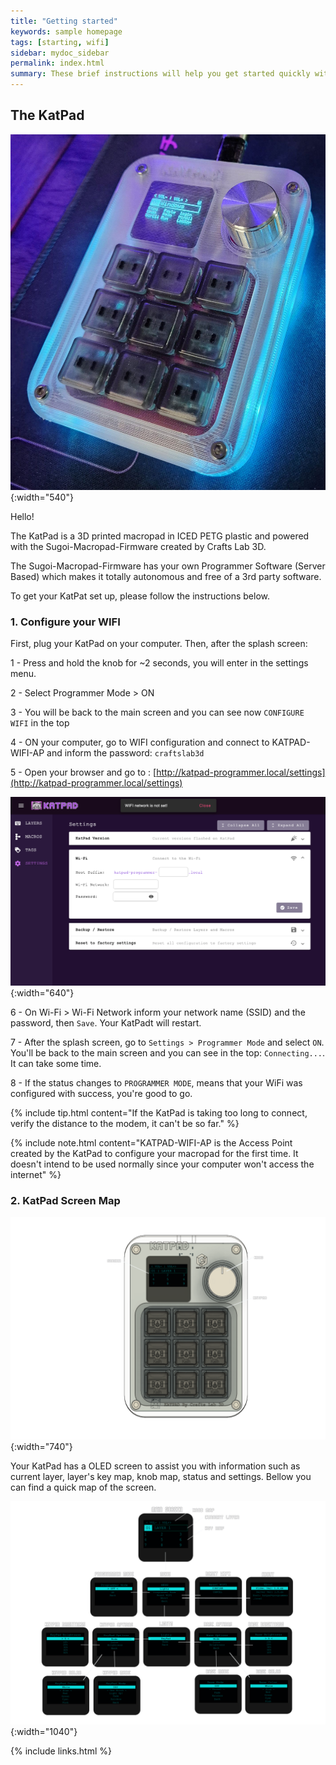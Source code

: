 ```yaml
---
title: "Getting started"
keywords: sample homepage
tags: [starting, wifi]
sidebar: mydoc_sidebar
permalink: index.html
summary: These brief instructions will help you get started quickly with the KatPad by configuring the WIFI and entering in the programmer mode.
---
```


<!-- {% include note.html content="If you're cloning this theme, you're probably writing documentation of some kind. I have a blog on technical writing here called <a alt='technical writing blog' href='http://idratherbewriting.com'>I'd Rather Be Writing</a>. If you'd like to stay updated with the latest trends, best practices, and other methods for writing documentation, consider <a href='https://tinyletter.com/tomjoht'>subscribing</a>. I also have a site on <a href='http://idratherbewriting.com/learnapidoc'>writing API documentation</a>." %} -->

## The KatPad
![KatPad Map](/images/katpad-pic-01.jpg){:width="540"}

Hello!

The KatPad is a 3D printed macropad in ICED PETG plastic and powered with the Sugoi-Macropad-Firmware created by Crafts Lab 3D.

The Sugoi-Macropad-Firmware has your own Programmer Software (Server Based) which makes it totally autonomous and free of a 3rd party software.  

To get your KatPat set up, please follow the instructions below.

### 1. Configure your WIFI


First, plug your KatPad on your computer. Then, after the splash screen:


1 - Press and hold the knob for ~2 seconds, you will enter in the settings menu.

2 - Select Programmer Mode > ON

3 - You will be back to the main screen and you can see now `CONFIGURE WIFI` in the top

4 - ON your computer, go to WIFI configuration and connect to KATPAD-WIFI-AP and inform the password: `craftslab3d`

5 - Open your browser and go to : [http://katpad-programmer.local/settings](http://katpad-programmer.local/settings)


![config wifi](/images/katpad-settings-configwifi.png){:width="640"}


6 - On Wi-Fi > Wi-Fi Network inform your network name (SSID) and the password, then `Save`. Your KatPadt will restart.

7 - After the splash screen, go to `Settings > Programmer Mode` and select `ON`. You'll be back to the main screen and you can see in the top: `Connecting...`. It can take some time.

8 - If the status changes to `PROGRAMMER MODE`, means that your WiFi was configured with success, you're good to go.


{% include tip.html content="If the KatPad is taking too long to connect, verify the distance to the modem, it can't be so far." %}

{% include note.html content="KATPAD-WIFI-AP is the Access Point created by the KatPad to configure your macropad for the first time. It doesn't intend to be used normally since your computer won't access the internet" %}


### 2. KatPad Screen Map  

![KatPad Map](/images/katpad-screen-06.png){:width="740"}


Your KatPad has a OLED screen to assist you with information such as current layer, layer's key map, knob map, status and settings.
Bellow you can find a quick map of the screen.

![KatPad Map](/images/katpad-screen-map-01.png){:width="1040"}




<!-- ### 2. Install Jekyll

If you've never installed or run a Jekyll site locally on your computer, follow these instructions to install Jekyll:

* [Install Jekyll on Mac][mydoc_install_jekyll_on_mac]
* [Install Jekyll on Windows][mydoc_install_jekyll_on_windows] -->


{% include links.html %}
